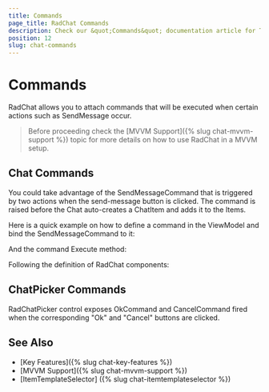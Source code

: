 ```yaml
---
title: Commands
page_title: RadChat Commands
description: Check our &quot;Commands&quot; documentation article for Telerik Chat for Xamarin control.
position: 12
slug: chat-commands
---
```


# Commands #

RadChat allows you to attach commands that will be executed when certain actions such as SendMessage occur. 

>Before proceeding check the [MVVM Support]({% slug chat-mvvm-support %}) topic for more details on how to use RadChat in a MVVM setup.

## Chat Commands

You could take advantage of the SendMessageCommand that is triggered by two actions  when the send-message button is clicked. The command is raised before the Chat auto-creates a ChatItem and adds it to the Items. 

Here is a quick example on how to define a command in the ViewModel and bind the SendMessageCommand to it:

<snippet id='chat-commands-viewmodel' />

And the command Execute method:

<snippet id='chat-commands-executemethod' />

Following the definition of RadChat components:

<snippet id='chat-commands-xaml' />

## ChatPicker Commands

RadChatPicker control exposes OkCommand and CancelCommand fired when the corresponding "Ok" and "Cancel" buttons are clicked.

## See Also

- [Key Features]({% slug chat-key-features %})
- [MVVM Support]({% slug chat-mvvm-support %})
- [ItemTemplateSelector] ({% slug chat-itemtemplateselector %})